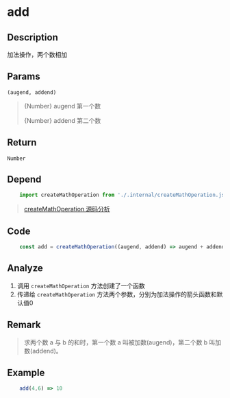# add

## Description 
加法操作，两个数相加
## Params
`(augend, addend)`
> {Number} augend 第一个数
> 
> {Number} addend 第二个数
> 


## Return
`Number`

## Depend
```js
    import createMathOperation from './.internal/createMathOperation.js'
```
> [createMathOperation 源码分析](../internal/createMathOperation.md)

## Code
```js
    const add = createMathOperation((augend, addend) => augend + addend, 0)
```

## Analyze
1. 调用 `createMathOperation` 方法创建了一个函数
2. 传递给 `createMathOperation` 方法两个参数，分别为加法操作的箭头函数和默认值0

## Remark
> 求两个数 a 与 b 的和时，第一个数 a 叫被加数(augend)，第二个数 b 叫加数(addend)。

## Example
```js
    add(4,6) => 10
```
